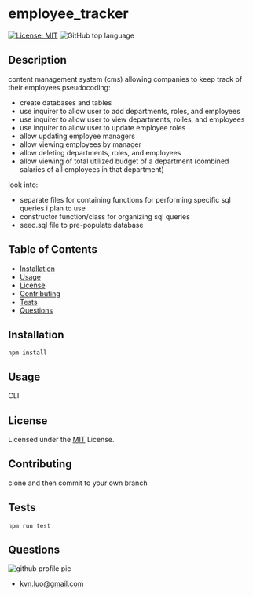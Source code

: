 # employee_tracker
[![License: MIT](https://img.shields.io/badge/License-MIT-yellow.svg)](https://opensource.org/licenses/MIT)
![GitHub top language](https://img.shields.io/github/languages/top/kev-luo/employee_tracker)

## Description
content management system (cms) allowing companies to keep track of their employees
pseudocoding:
- create databases and tables
- use inquirer to allow user to add departments, roles, and employees
- use inquirer to allow user to view departments, rolles, and employees
- use inquirer to allow user to update employee roles
- allow updating employee managers
- allow viewing employees by manager
- allow deleting departments, roles, and employees
- allow viewing of total utilized budget of a department (combined salaries of all employees in that department)

look into:
- separate files for containing functions for performing specific sql queries i plan to use
- constructor function/class for organizing sql queries
- seed.sql file to pre-populate database


## Table of Contents
  - [Installation](#installation)
  - [Usage](#usage)
  - [License](#license)
  - [Contributing](#contributing)
  - [Tests](#tests)
  - [Questions](#questions)

## Installation
    npm install

## Usage
CLI

## License
Licensed under the [MIT](https://opensource.org/licenses/MIT) License.

## Contributing
clone and then commit to your own branch

## Tests
    npm run test


## Questions
![github profile pic](https://github.com/kev-luo.png?size=100)
* [kvn.luo@gmail.com](kvn.luo@gmail.com)